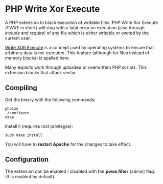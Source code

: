 PHP Write Xor Execute
=====================

A PHP extension to block execution of writable files. PHP Write Xor Execute (*PWXE* in short) will stop with a fatal error on execution (also through *include* and *require*) of any file which is either writable or owned by the current user.

[Write XOR Execute](http://en.wikipedia.org/wiki/W%5EX) is a concept used by operating systems to ensure that arbitrary data is not executed. This feature (although for files instead of memory blocks) is applied here.

Many exploits work through uploaded or overwritten PHP scripts. This extension blocks that attack vector.

## Compiling

Get the binary with the following commands:

    phpize
    ./configure
    make

Install it (requires root privileges):

    sudo make install

You will have to **restart Apache** for the changes to take effect.

## Configuration

The extension can be enabled / disabled with the **pwxe.filter** (admin) flag. (It is enabled by default).
